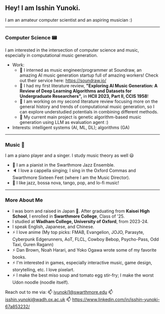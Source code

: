 <!--
**yunokiisshin/yunokiisshin** is a ✨ _special_ ✨ repository because its `README.md` (this file) appears on your GitHub profile.

Here are some ideas to get you started:

- 🔭 I’m currently working on ...
- 🌱 I’m currently learning ...
- 👯 I’m looking to collaborate on ...
- 🤔 I’m looking for help with ...
- 💬 Ask me about ...
- 📫 How to reach me: ...
- 😄 Pronouns: ...
- ⚡ Fun fact: ...
-->
## Hey! I am Isshin Yunoki.

I am an amateur computer scientist and an aspiring musician :)

---
### Computer Science :pager:
I am interested in the intersection of computer science and music, especially in computational music generation. 
 - Work: 
    - :briefcase: I interned as music engineer/programmer at Soundraw, an amazing AI music generation startup full of amazing workers! Check out their service here: https://soundraw.io/
    - :memo: I had my first literature review, **"Exploring AI Music Generation: A Review of Deep Learning Algorithms and Datasets for Undergraduate Researchers",** in **HCII 2023, Part II, CCIS 1958**!
    - :memo: I am working on my second literature review focusing more on the general history and trends of computational music generation, so I can explore understudied potentials in combining different methods.
    - 🔭 My current main project is genetic algorithm-based music generation using LLM as evaluation agent :)
 - Interests: intelligent systems (AI, ML, DL); algorithms (GA)

---
### Music :musical_score:
I am a piano player and a singer. I study music theory as well :smiley:
 - :musical_keyboard: I am a pianist in the Swarthmore Jazz Ensemble.
 - :speaker: I love a cappella singing; I sing in the Oxford Commas and Swarthmore Sixteen Feet (where I am the Music Director).
 - :musical_note: I like jazz, bossa nova, tango, pop, and lo-fi music! 

---
### More About Me
 - I was born and raised in Japan :japan:. After graduating from **Kaisei High School**, I enrolled in **Swarthmore College**, Class of '25.
 - I studied at **Wadham College, University of Oxford**, from 2023-24. 
 - I speak English, Japanese, and Chinese.
 - ⚡ I love anime (My top picks: FMAB, Evangelion, JOJO, Parasyte, Cyberpunk Edgerunners, AoT, FLCL, Cowboy Bebop, Psycho-Pass, Odd Taxi, Guren Ragann)
 - ⚡ Dan Brown, Noah Harari, and Yoko Ogawa wrote some of my favorite books.
 - ⚡ I'm interested in games, especially interactive music, game design, storytelling, etc. I love pixelart.
 - ⚡ I make the best miso soup and tomato egg stir-fry; I make the worst Udon noodle (noodle itself).

 Reach out to me via:
 📫 iyunoki1@swarthmore.edu
 📫 isshin.yunoki@wadh.ox.ac.uk
 📫 https://www.linkedin.com/in/isshin-yunoki-67a853232/
